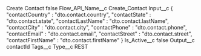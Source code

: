 <?xml version="1.0" encoding="UTF-8"?>
<CustomMetadata xmlns="http://soap.sforce.com/2006/04/metadata" xmlns:xsi="http://www.w3.org/2001/XMLSchema-instance" xmlns:xsd="http://www.w3.org/2001/XMLSchema">
    <label>Create Contact</label>
    <protected>false</protected>
    <values>
        <field>Flow_API_Name__c</field>
        <value xsi:type="xsd:string">Create_Contact</value>
    </values>
    <values>
        <field>Input__c</field>
        <value xsi:type="xsd:string">{
  &quot;contactCountry&quot; : &quot;dto.contact.country&quot;,
  &quot;contactState&quot; : &quot;dto.contact.state&quot;,
  &quot;contactLastName&quot; : &quot;dto.contact.lastName&quot;,
  &quot;contactCity&quot; : &quot;dto.contact.city&quot;,
  &quot;contactPhone&quot; : &quot;dto.contact.phone&quot;,
  &quot;contactEmail&quot; : &quot;dto.contact.email&quot;,
  &quot;contactStreet&quot; : &quot;dto.contact.street&quot;,
  &quot;contactFirstName&quot; : &quot;dto.contact.firstName&quot;
}</value>
    </values>
    <values>
        <field>Is_Active__c</field>
        <value xsi:type="xsd:boolean">false</value>
    </values>
    <values>
        <field>Output__c</field>
        <value xsi:type="xsd:string">contactId</value>
    </values>
    <values>
        <field>Tags__c</field>
        <value xsi:nil="true"/>
    </values>
    <values>
        <field>Type__c</field>
        <value xsi:type="xsd:string">REST</value>
    </values>
</CustomMetadata>
